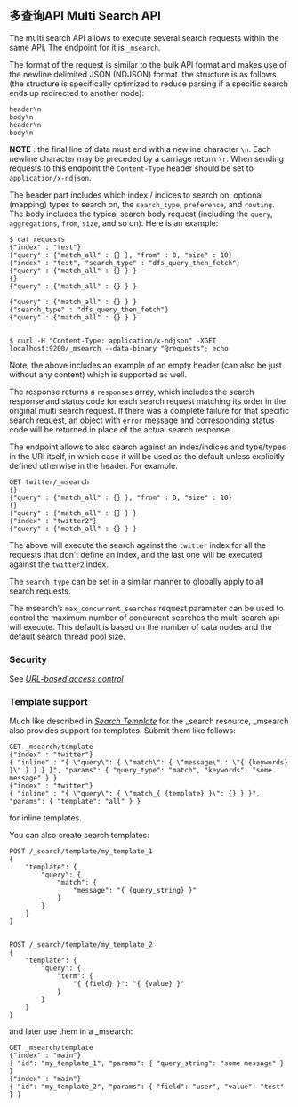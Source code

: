 ## 多查询API Multi Search API

The multi search API allows to execute several search requests within the same API. The endpoint for it is `_msearch`.

The format of the request is similar to the bulk API format and makes use of the newline delimited JSON (NDJSON) format. the structure is as follows (the structure is specifically optimized to reduce parsing if a specific search ends up redirected to another node):
    
    
    header\n
    body\n
    header\n
    body\n

 **NOTE** : the final line of data must end with a newline character `\n`. Each newline character may be preceded by a carriage return `\r`. When sending requests to this endpoint the `Content-Type` header should be set to `application/x-ndjson`.

The header part includes which index / indices to search on, optional (mapping) types to search on, the `search_type`, `preference`, and `routing`. The body includes the typical search body request (including the `query`, `aggregations`, `from`, `size`, and so on). Here is an example:
    
    
    $ cat requests
    {"index" : "test"}
    {"query" : {"match_all" : {} }, "from" : 0, "size" : 10}
    {"index" : "test", "search_type" : "dfs_query_then_fetch"}
    {"query" : {"match_all" : {} } }
    {}
    {"query" : {"match_all" : {} } }
    
    {"query" : {"match_all" : {} } }
    {"search_type" : "dfs_query_then_fetch"}
    {"query" : {"match_all" : {} } }
    
    
    $ curl -H "Content-Type: application/x-ndjson" -XGET localhost:9200/_msearch --data-binary "@requests"; echo

Note, the above includes an example of an empty header (can also be just without any content) which is supported as well.

The response returns a `responses` array, which includes the search response and status code for each search request matching its order in the original multi search request. If there was a complete failure for that specific search request, an object with `error` message and corresponding status code will be returned in place of the actual search response.

The endpoint allows to also search against an index/indices and type/types in the URI itself, in which case it will be used as the default unless explicitly defined otherwise in the header. For example:
    
    
    GET twitter/_msearch
    {}
    {"query" : {"match_all" : {} }, "from" : 0, "size" : 10}
    {}
    {"query" : {"match_all" : {} } }
    {"index" : "twitter2"}
    {"query" : {"match_all" : {} } }

The above will execute the search against the `twitter` index for all the requests that don’t define an index, and the last one will be executed against the `twitter2` index.

The `search_type` can be set in a similar manner to globally apply to all search requests.

The msearch’s `max_concurrent_searches` request parameter can be used to control the maximum number of concurrent searches the multi search api will execute. This default is based on the number of data nodes and the default search thread pool size.

### Security

See [_URL-based access control_](url-access-control.html)

### Template support

Much like described in [_Search Template_](search-template.html) for the _search resource, _msearch also provides support for templates. Submit them like follows:
    
    
    GET _msearch/template
    {"index" : "twitter"}
    { "inline" : "{ \"query\": { \"match\": { \"message\" : \"{ {keywords} }\" } } } }", "params": { "query_type": "match", "keywords": "some message" } }
    {"index" : "twitter"}
    { "inline" : "{ \"query\": { \"match_{ {template} }\": {} } }", "params": { "template": "all" } }

for inline templates.

You can also create search templates:
    
    
    POST /_search/template/my_template_1
    {
        "template": {
            "query": {
                "match": {
                    "message": "{ {query_string} }"
                }
            }
        }
    }
    
    
    POST /_search/template/my_template_2
    {
        "template": {
            "query": {
                "term": {
                    "{ {field} }": "{ {value} }"
                }
            }
        }
    }

and later use them in a _msearch:
    
    
    GET _msearch/template
    {"index" : "main"}
    { "id": "my_template_1", "params": { "query_string": "some message" } }
    {"index" : "main"}
    { "id": "my_template_2", "params": { "field": "user", "value": "test" } }
